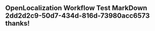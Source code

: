 <properties
ms.topic="hero-topic"
ms.test1="hero-topic"
ms.test2="test"/>

## OpenLocalization Workflow Test MarkDown 2dd2d2c9-50d7-434d-816d-73980acc6573 thanks!
